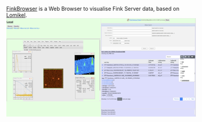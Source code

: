 [FinkBrowser](https://cern.ch/hrivnac/Activities/Packages/FinkBrowser) is a Web Browser to visualise Fink Server data,
based on [Lomikel](https://cern.ch/hrivnac/Activities/Packages/Lomikel).
![FinkBrowser](src/FinkBrowser.jpg)
